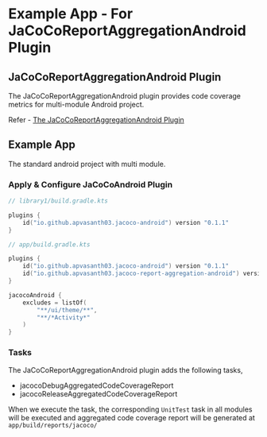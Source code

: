 # Example App - For JaCoCoReportAggregationAndroid Plugin

## JaCoCoReportAggregationAndroid Plugin

The JaCoCoReportAggregationAndroid plugin provides code coverage metrics for multi-module Android project.

Refer - [The JaCoCoReportAggregationAndroid Plugin](../../documentation/jacoco_report_aggregation_android_plugin.md)

## Example App

The standard android project with multi module.

### Apply & Configure JaCoCoAndroid Plugin

```kotlin
// library1/build.gradle.kts

plugins {
    id("io.github.apvasanth03.jacoco-android") version "0.1.1"
}
```

```kotlin
// app/build.gradle.kts

plugins {
    id("io.github.apvasanth03.jacoco-android") version "0.1.1"
    id("io.github.apvasanth03.jacoco-report-aggregation-android") version "0.1.1"
}

jacocoAndroid {
    excludes = listOf(
        "**/ui/theme/**",
        "**/*Activity*"
    )
}
```

### Tasks

The JaCoCoReportAggregationAndroid plugin adds the following tasks,

- jacocoDebugAggregatedCodeCoverageReport
- jacocoReleaseAggregatedCodeCoverageReport

When we execute the task, the corresponding `UnitTest` task in all modules will be executed and aggregated code coverage
report will be generated at `app/build/reports/jacoco/` 